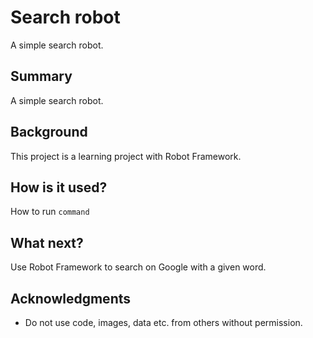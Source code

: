 # Search robot

A simple search robot.

## Summary

A simple search robot.

## Background

This project is a learning project with Robot Framework.

## How is it used?

How to run ``command`` 

## What next?

Use Robot Framework to search on Google with a given word.

## Acknowledgments

* Do not use code, images, data etc. from others without permission.
